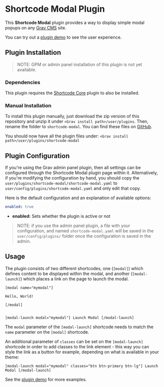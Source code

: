 # Shortcode Modal Plugin

This **Shortcode Modal** plugin provides a way to display simple modal popups on any [Grav CMS](https://getgrav.org/)
site.

You can try out a [plugin demo](https://demos.crazedbytes.net/shortcode-modal) to see the user experience.

## Plugin Installation

> NOTE: GPM or admin panel installation of this plugin is not yet available.  

### Dependencies

This plugin requires the [Shortcode Core](https://github.com/getgrav/grav-plugin-shortcode-core) plugin to also be 
installed.

### Manual Installation

To install this plugin manually, just download the zip version of this repository and unzip it under 
`<Grav install path>/user/plugins`. Then, rename the folder to `shortcode-modal`. You can find these files on 
[GitHub](https://github.com/marshmn/grav-plugin-shortcode-modal).

You should now have all the plugin files under: `<Grav install path>/user/plugins/shortcode-modal`
	
## Plugin Configuration

If you're using the Grav admin panel plugin, then all settings can be configured through the Shortcode Modal plugin page
within it. Alternatively, if you're modifying the configuration by hand, you should copy the 
`user/plugins/shortcode-modal/shortcode-modal.yaml` to `user/config/plugins/shortcode-modal.yaml` and only edit that 
copy.

Here is the default configuration and an explanation of available options:

```yaml
enabled: true
```

 - **enabled:** Sets whether the plugin is active or not

> NOTE: if you use the admin panel plugin, a file with your configuration, and named `shortcode-modal.yaml` will be 
> saved in the `user/config/plugins/` folder once the configuration is saved in the admin.

## Usage

The plugin consists of two different shortcodes, one (`[modal]`) which defines content to be displayed within the modal,
and another (`[modal-launch]`) which places a link on the page to launch the modal.

```
[modal name="mymodal"]

Hello, World!

[/modal]


[modal-launch modal="mymodal"] Launch Modal [/modal-launch]
```

The `modal` parameter of the `[modal-launch]` shortcode needs to match the `name` parameter on the `[modal]` shortcode.

An additional parameter of `classes` can be set on the `[modal-launch]` shortcode in order to add classes to the link 
element - this way you can style the link as a button for example, depending on what is available in your theme:

```
[modal-launch modal="mymodal" classes="btn btn-primary btn-lg"] Launch Modal [/modal-launch]
```

See the [plugin demo](https://demos.crazedbytes.net/shortcode-modal) for more examples.
